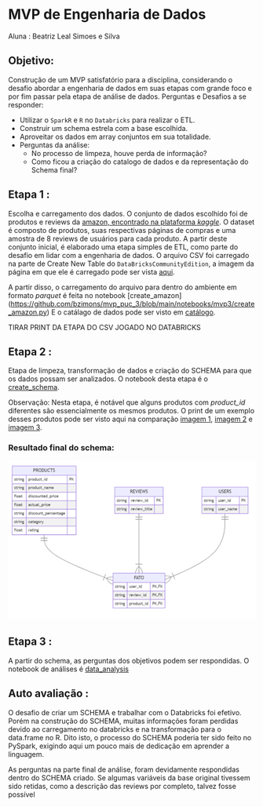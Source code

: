 # MVP de Engenharia de Dados
Aluna : Beatriz Leal Simoes e Silva

## Objetivo:
Construção de um MVP satisfatório para a disciplina, considerando o desafio abordar a engenharia de dados em suas etapas com grande foco e por fim passar pela etapa de análise de dados.
Perguntas e Desafios a se responder:
- Utilizar o `SparkR` e  `R` no `Databricks` para realizar o ETL.
- Construir um schema estrela com a base escolhida.
- Aproveitar os dados em array conjuntos em sua totalidade.
- Perguntas da análise:
  - No processo de limpeza, houve perda de informação?
  - Como ficou a criação do catalogo de dados e da representação do Schema final?


## Etapa 1 : 
Escolha e carregamento dos dados. O conjunto de dados escolhido foi de produtos e reviews da [amazon, encontrado na plataforma _kaggle_](https://www.kaggle.com/datasets/karkavelrajaj/amazon-sales-dataset?resource=download). O dataset é composto de produtos, suas respectivas páginas de compras e uma amostra de 8 reviews de usuários para cada produto.
A partir deste conjunto inicial, é elaborado uma etapa simples de ETL, como parte do desafio em lidar com a engenharia de dados.
O arquivo CSV foi carregado na parte de Create New Table do  `DataBricksCommunityEdition`, a imagem da página em que ele é carregado pode ser vista [aqui](https://github.com/bzimons/mvp_puc_3/blob/databricks/imagens/carga_databricks.PNG).

A partir disso, o carregamento do arquivo para dentro do ambiente em formato *parquet* é feita no notebook [create_amazon]
(https://github.com/bzimons/mvp_puc_3/blob/main/notebooks/mvp3/create_amazon.py) E o catálago de dados pode ser visto em [catálogo](https://github.com/bzimons/mvp_puc_3/blob/main/catalogo_dados.md).

TIRAR PRINT DA ETAPA DO CSV JOGADO NO DATABRICKS

## Etapa 2 : 
Etapa de limpeza, transformação de dados e criação do SCHEMA para que os dados possam ser analizados. O notebook desta etapa é o [create_schema](https://github.com/bzimons/mvp_puc_3/blob/main/notebooks/mvp3/create_schema.r). 

Observação: Nesta etapa, é notável que alguns produtos com *product_id* diferentes são essencialmente os mesmos produtos. O print de um exemplo desses produtos pode ser visto aqui na comparação [imagem 1](https://github.com/bzimons/mvp_puc_3/blob/main/imagens/amazon1.png), [imagem 2](https://github.com/bzimons/mvp_puc_3/blob/main/imagens/amazon2.png) e [imagem 3](https://github.com/bzimons/mvp_puc_3/blob/main/imagens/amazon3.png).

### Resultado final do schema:

![star_schema](https://github.com/bzimons/mvp_puc_3/blob/databricks/imagens/star_schema.PNG)

## Etapa 3 : 

A partir do schema, as perguntas dos objetivos podem ser respondidas. O notebook de análises é [data_analysis](https://github.com/bzimons/mvp_puc_3/blob/main/notebooks/mvp3/data_analysis.r)

## Auto avaliação : 

O desafio de criar um SCHEMA e trabalhar com o Databricks foi efetivo. Porém na construção do SCHEMA, muitas informações  foram perdidas devido ao carregamento no databricks e na transformação para o data.frame no R. Dito isto, o processo do SCHEMA poderia ter sido feito no PySpark, exigindo aqui um pouco mais de dedicação em aprender a linguagem.

As perguntas na parte final de análise, foram devidamente respondidas dentro do SCHEMA criado. Se algumas variáveis da base original tivessem sido retidas, como a descrição das reviews por completo, talvez fosse possível


